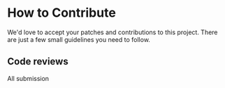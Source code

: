 # How to Contribute

We'd love to accept your patches and contributions to this project. There are
just a few small guidelines you need to follow.


## Code reviews

All submission